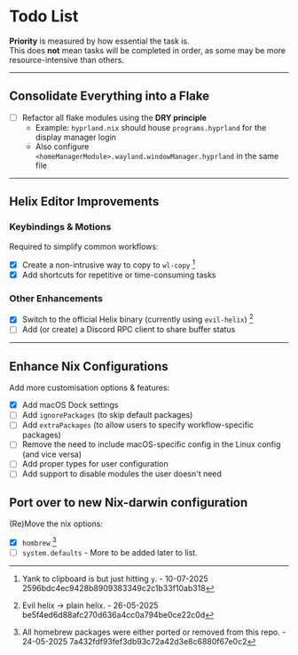 # Todo List

**Priority** is measured by how essential the task is.  
This does **not** mean tasks will be completed in order, as some may be more resource-intensive than others.

---

## Consolidate Everything into a Flake

- [ ] Refactor all flake modules using the **DRY principle**  
  - Example: `hyprland.nix` should house `programs.hyprland` for the display manager login  
  - Also configure `<homeManagerModule>.wayland.windowManager.hyprland` in the same file

---

## Helix Editor Improvements

### Keybindings & Motions

Required to simplify common workflows:

- [x] Create a non-intrusive way to copy to `wl-copy` [^3]  
- [x] Add shortcuts for repetitive or time-consuming tasks  

### Other Enhancements

- [x] Switch to the official Helix binary (currently using `evil-helix`) [^2] 
- [ ] Add (or create) a Discord RPC client to share buffer status  

---

## Enhance Nix Configurations
Add more customisation options & features:

- [x] Add macOS Dock settings
- [ ] Add `ignorePackages` (to skip default packages)  
- [ ] Add `extraPackages` (to allow users to specify workflow-specific packages)  
- [ ] Remove the need to include macOS-specific config in the Linux config (and vice versa)
- [ ] Add proper types for user configuration  
- [ ] Add support to disable modules the user doesn't need  

## Port over to new Nix-darwin configuration
(Re)Move the nix options:
- [x] ``hombrew`` [^1]
- [ ] ``system.defaults`` - More to be added later to list.

[^1]: All homebrew packages were either ported or removed from this repo. - 24-05-2025 7a432fdf93fef3db93c72a42d3e8c6880f67e0c2
[^2]: Evil helix -> plain helix. - 26-05-2025 be5f4ed6d88afc270d636a4cc0a794be0ce22c0d
[^3]: Yank to clipboard is but just hitting `y`. - 10-07-2025 2596bdc4ec9428b8909383349c2c1b33f10ab318

